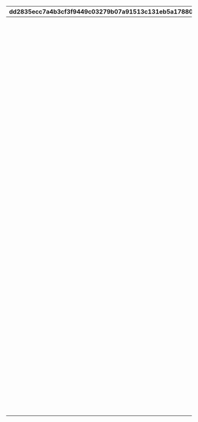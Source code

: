 |dd2835ecc7a4b3cf3f9449c03279b07a91513c131eb5a17880a6cb59050dd043|d6f99ee0528e52f5b5acd316cf14c58932d961203842b5da37585e0bfea80a6e|2c11446c6202564f820f56c8fbd57f1e2f3cd458bd91bfb28cd38bd4ac6b7ba4|40d3cfafac9dae873a57e97d4e4171e47b5036cdcdb419efcdacf72faadc4c3f|883695823a6fa5da3fb56bd7fd1363cf81f2543d6e2870fc9d8377fb313383b4|
| --- | --- | --- | --- | --- |
||2019-05-17 15:00:00|1|17|美食殿|
||2019-05-17 15:00:00|2|18|トゥインクルウィッシュ|
||2019-05-17 15:00:00|3|19|ラビリンス|
||2019-05-17 15:00:00|4|20|カルミナ|
||2019-05-17 15:00:00|5|21|リトルリリカル|
||2019-05-17 15:00:00|6|22|フォレスティエ|
||2019-05-17 15:00:00|7|23|悪魔偽王国軍\n（ディアボロス）|
||2019-05-17 15:00:00|8|24|王宮騎士団\n（NIGHTMARE）|
||2019-05-17 15:00:00|9|25|サレンディア救護院|
||2019-05-17 15:00:00|10|26|自警団（カォン）|
||2019-05-17 15:00:00|11|27|牧場\n（エリザベスパーク）|
||2019-05-17 15:00:00|12|28|メルクリウス財団|
||2019-05-17 15:00:00|13|29|トワイライトキャラバン|
||2019-05-17 15:00:00|14|30|ルーセント学院|
||2019-05-17 15:00:00|15|31|ヴァイスフリューゲル　ランドソル支部|
||2019-06-30 12:00:00|16|14|サマービーチの朝日|
||2019-06-30 12:00:00|17|15|サマービーチの夕日|
||2019-06-30 12:00:00|18|16|サマービーチの星空|
||2019-08-08 18:00:00|19|13|海中の背景|
||2019-08-08 18:00:00|20|36|？？？|
||2019-09-16 15:00:00|21|32|聖テレサ女学院\n（なかよし部）|
||2019-10-02 12:00:00|22|11|ハロウィンの昼|
||2019-10-02 12:00:00|23|12|ハロウィンの夜|
||2019-10-15 12:00:00|24|9|きのこと秋の渓谷|
||2019-10-15 12:00:00|25|10|きのこと小川|
||2019-11-15 15:00:00|26|33|ドラゴンズネスト|
||2019-12-11 12:00:00|27|7|クリスマスの昼|
||2019-12-11 12:00:00|28|8|クリスマスの夜|
||2019-12-30 15:00:00|29|6|初日の出|
||2020-02-29 12:00:00|30|35|ニュージェネレーションズ|
||2020-05-31 12:00:00|31|4|不思議の国のお城|
||2020-05-31 12:00:00|32|5|不思議の国の平原|
||2020-06-30 12:00:00|33|1|天の川|
||2020-06-30 12:00:00|34|2|願い竹の村の昼|
||2020-06-30 12:00:00|35|3|願い竹の村の夜|
||2024-11-15 14:50:00|36|34|レイジ・レギオン|